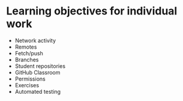 # Learning objectives for individual work

* Network activity
* Remotes
* Fetch/push
* Branches
* Student repositories
* GitHub Classroom
* Permissions
* Exercises
* Automated testing
